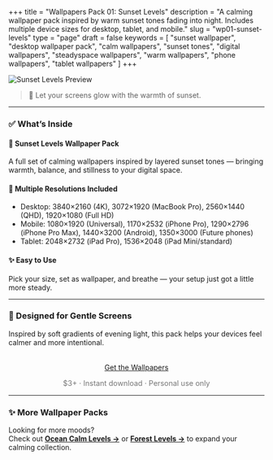 +++
title = "Wallpapers Pack 01: Sunset Levels"
description = "A calming wallpaper pack inspired by warm sunset tones fading into night. Includes multiple device sizes for desktop, tablet, and mobile."
slug = "wp01-sunset-levels"
type = "page"
draft = false
keywords = [
  "sunset wallpaper", "desktop wallpaper pack", "calm wallpapers",
  "sunset tones", "digital wallpapers", "steadyspace wallpapers",
  "warm wallpapers", "phone wallpapers", "tablet wallpapers"
]
+++

![Sunset Levels Preview](/images/wp01-sunset-levels/sunsetcover.png)

> 🌅 Let your screens glow with the warmth of sunset.  

---

### ✅ What’s Inside

#### 🎨 Sunset Levels Wallpaper Pack  
A full set of calming wallpapers inspired by layered sunset tones — bringing warmth, balance, and stillness to your digital space.  

#### 📂 Multiple Resolutions Included  
- Desktop: 3840×2160 (4K), 3072×1920 (MacBook Pro), 2560×1440 (QHD), 1920×1080 (Full HD)  
- Mobile: 1080×1920 (Universal), 1170×2532 (iPhone Pro), 1290×2796 (iPhone Pro Max), 1440×3200 (Android), 1350×3000 (Future phones)  
- Tablet: 2048×2732 (iPad Pro), 1536×2048 (iPad Mini/standard)  

#### ✨ Easy to Use  
Pick your size, set as wallpaper, and breathe — your setup just got a little more steady.  

---

### 🌱 Designed for Gentle Screens  
Inspired by soft gradients of evening light, this pack helps your devices feel calmer and more intentional.  

<div style="text-align: center; margin-top: 2rem;">
  <a class="gumroad-button" href="https://steadyspace.gumroad.com/l/sunsetlevels">Get the Wallpapers</a>
  <p style="font-size: 0.9rem; color: #777;">$3+ · Instant download · Personal use only</p>
</div>

---

### ✨ More Wallpaper Packs  
Looking for more moods?  
Check out [**Ocean Calm Levels →**](/wp04-ocean-calm-levels) or [**Forest Levels →**](/forest-levels) to expand your calming collection.  
